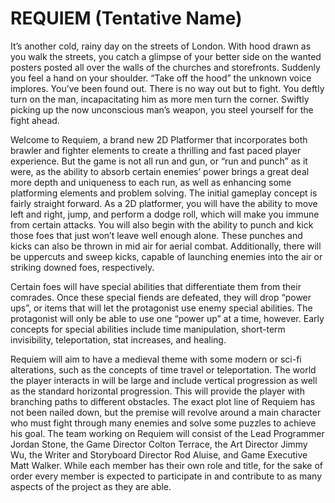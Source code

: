 REQUIEM (Tentative Name)
=============


It’s another cold, rainy day on the streets of London. With hood drawn as you walk the streets, you catch a glimpse of your better side on the wanted posters posted all over the walls of the churches and storefronts. Suddenly you feel a hand on your shoulder. “Take off the hood” the unknown voice implores. You’ve been found out. There is no way out but to fight. You deftly turn on the man, incapacitating him as more men turn the corner. Swiftly picking up the now unconscious man’s weapon, you steel yourself for the fight ahead. 

Welcome to Requiem, a brand new 2D Platformer that incorporates both brawler and fighter elements to create a thrilling and fast paced player experience. But the game is not all run and gun, or “run and punch” as it were, as the ability to absorb certain enemies’ power brings a great deal more depth and uniqueness to each run, as well as enhancing some platforming elements and problem solving. 
The initial gameplay concept is fairly straight forward. As a 2D platformer, you will have the ability to move left and right, jump, and perform a dodge roll, which will make you immune from certain attacks. You will also begin with the ability to punch and kick those foes that just won’t leave well enough alone. These punches and kicks can also be thrown in mid air for aerial combat. Additionally, there will be uppercuts and sweep kicks, capable of launching enemies into the air or striking downed foes, respectively.
    
Certain foes will have special abilities that differentiate them from their comrades. Once these special fiends are defeated, they will drop “power ups”, or items that will let the protagonist use enemy special abilities. The protagonist will only be able to use one “power up” at a time, however. Early concepts for special abilities include time manipulation, short-term invisibility, teleportation, stat increases, and healing. 

Requiem will aim to have a medieval theme with some modern or sci-fi alterations, such as the concepts of time travel or teleportation. The world the player interacts in will be large and include vertical progression as well as the standard horizontal progression. This will provide the player with branching paths to different obstacles. The exact plot line of Requiem has not been nailed down, but the premise will revolve around a main character who must fight through many enemies and solve some puzzles to achieve his goal. 
The team working on Requiem will consist of the Lead Programmer Jordan Stone, the Game Director Colton Terrace, the Art Director Jimmy Wu, the Writer and Storyboard Director Rod Aluise, and Game Executive Matt Walker. While each member has their own role and title, for the sake of order every member is expected to participate in and contribute to as many aspects of the project as they are able. 
